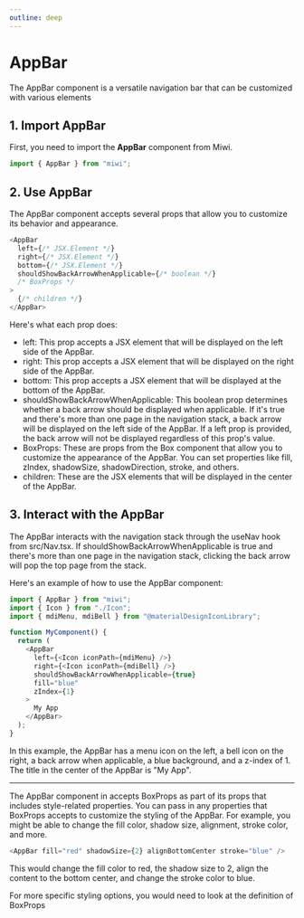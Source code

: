 ```yaml
---
outline: deep
---
```


# AppBar

The AppBar component is a versatile navigation bar that can be customized with various elements

## 1. Import AppBar

First, you need to import the **AppBar** component from Miwi.

```ts
import { AppBar } from "miwi";
```

## 2. Use AppBar

<!-- example with code -->

The AppBar component accepts several props that allow you to customize its behavior and appearance.

```ts
<AppBar
  left={/* JSX.Element */}
  right={/* JSX.Element */}
  bottom={/* JSX.Element */}
  shouldShowBackArrowWhenApplicable={/* boolean */}
  /* BoxProps */
>
  {/* children */}
</AppBar>
```

Here's what each prop does:

- left: This prop accepts a JSX element that will be displayed on the left side of the AppBar.
- right: This prop accepts a JSX element that will be displayed on the right side of the AppBar.
- bottom: This prop accepts a JSX element that will be displayed at the bottom of the AppBar.
- shouldShowBackArrowWhenApplicable: This boolean prop determines whether a back arrow should be displayed when applicable. If it's true and there's more than one page in the navigation stack, a back arrow will be displayed on the left side of the AppBar. If a left prop is provided, the back arrow will not be displayed regardless of this prop's value.
- BoxProps: These are props from the Box component that allow you to customize the appearance of the AppBar. You can set properties like fill, zIndex, shadowSize, shadowDirection, stroke, and others.
- children: These are the JSX elements that will be displayed in the center of the AppBar.

## 3. Interact with the AppBar

The AppBar interacts with the navigation stack through the useNav hook from src/Nav.tsx. If shouldShowBackArrowWhenApplicable is true and there's more than one page in the navigation stack, clicking the back arrow will pop the top page from the stack.

<!-- Other example with code -->

Here's an example of how to use the AppBar component:

```ts
import { AppBar } from "miwi";
import { Icon } from "./Icon";
import { mdiMenu, mdiBell } from "@materialDesignIconLibrary";

function MyComponent() {
  return (
    <AppBar
      left={<Icon iconPath={mdiMenu} />}
      right={<Icon iconPath={mdiBell} />}
      shouldShowBackArrowWhenApplicable={true}
      fill="blue"
      zIndex={1}
    >
      My App
    </AppBar>
  );
}
```

In this example, the AppBar has a menu icon on the left, a bell icon on the right, a back arrow when applicable, a blue background, and a z-index of 1. The title in the center of the AppBar is "My App".

<!-- Example notes -->

---

The AppBar component in accepts BoxProps as part of its props that includes style-related properties. You can pass in any properties that BoxProps accepts to customize the styling of the AppBar. For example, you might be able to change the fill color, shadow size, alignment, stroke color, and more.

<!-- Extra example with code -->

```ts
<AppBar fill="red" shadowSize={2} alignBottomCenter stroke="blue" />
```

<!-- Final note -->

This would change the fill color to red, the shadow size to 2, align the content to the bottom center, and change the stroke color to blue.

For more specific styling options, you would need to look at the definition of BoxProps
